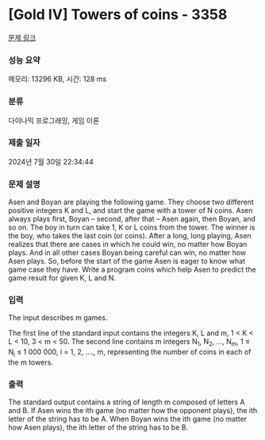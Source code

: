 # [Gold IV] Towers of coins - 3358 

[문제 링크](https://www.acmicpc.net/problem/3358) 

### 성능 요약

메모리: 13296 KB, 시간: 128 ms

### 분류

다이나믹 프로그래밍, 게임 이론

### 제출 일자

2024년 7월 30일 22:34:44

### 문제 설명

<p>Asen and Boyan are playing the following game. They choose two different positive integers K and L, and start the game with a tower of N coins. Asen always plays first, Boyan – second, after that – Asen again, then Boyan, and so on. The boy in turn can take 1, K or L coins from the tower. The winner is the boy, who takes the last coin (or coins). After a long, long playing, Asen realizes that there are cases in which he could win, no matter how Boyan plays. And in all other cases Boyan being careful can win, no matter how Asen plays. So, before the start of the game Asen is eager to know what game case they have. Write a program coins which help Asen to predict the game result for given K, L and N.</p>

### 입력 

 <p>The input describes m games.</p>

<p>The first line of the standard input contains the integers K, L and m, 1 < K < L < 10, 3 < m < 50. The second line contains m integers N<sub>1</sub>, N<sub>2</sub>, …, N<sub>m</sub>, 1 ≤ N<sub>i</sub> ≤ 1 000 000, i = 1, 2, …., m, representing the number of coins in each of the m towers.</p>

### 출력 

 <p>The standard output contains a string of length m composed of letters A and B. If Asen wins the ith game (no matter how the opponent plays), the ith letter of the string has to be A. When Boyan wins the ith game (no matter how Asen plays), the ith letter of the string has to be B.</p>

